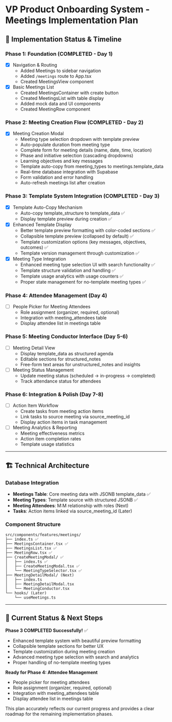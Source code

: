 # VP Product Onboarding System - Meetings Implementation Plan

## 🎯 **Implementation Status & Timeline**

### **Phase 1: Foundation (COMPLETED - Day 1)**
- [X] Navigation & Routing
  - Added Meetings to sidebar navigation
  - Added `/meetings` route to App.tsx
  - Created MeetingsView component
- [X] Basic Meetings List
  - Created MeetingsContainer with create button
  - Created MeetingsList with table display
  - Added mock data and UI components
  - Created MeetingRow component

### **Phase 2: Meeting Creation Flow (COMPLETED - Day 2)**
- [X] Meeting Creation Modal
  - Meeting type selection dropdown with template preview
  - Auto-populate duration from meeting type
  - Complete form for meeting details (name, date, time, location)
  - Phase and initiative selection (cascading dropdowns)
  - Learning objectives and key messages
  - Template auto-copy from meeting_types to meetings.template_data
  - Real-time database integration with Supabase
  - Form validation and error handling
  - Auto-refresh meetings list after creation

### **Phase 3: Template System Integration (COMPLETED - Day 3)**
- [X] Template Auto-Copy Mechanism
  - Auto-copy template_structure to template_data ✅
  - Display template preview during creation ✅
- [X] Enhanced Template Display
  - Better template preview formatting with color-coded sections ✅
  - Collapsible template preview (collapsed by default) ✅
  - Template customization options (key messages, objectives, outcomes) ✅
  - Template version management through customization ✅
- [X] Meeting Type Integration
  - Enhanced meeting type selection UI with search functionality ✅
  - Template structure validation and handling ✅
  - Template usage analytics with usage counters ✅
  - Proper state management for no-template meeting types ✅

### **Phase 4: Attendee Management (Day 4)**
- [ ] People Picker for Meeting Attendees
  - Role assignment (organizer, required, optional)
  - Integration with meeting_attendees table
  - Display attendee list in meetings table

### **Phase 5: Meeting Conductor Interface (Day 5-6)**
- [ ] Meeting Detail View
  - Display template_data as structured agenda
  - Editable sections for structured_notes
  - Free-form text areas for unstructured_notes and insights
- [ ] Meeting Status Management
  - Update meeting status (scheduled → in-progress → completed)
  - Track attendance status for attendees

### **Phase 6: Integration & Polish (Day 7-8)**
- [ ] Action Item Workflow
  - Create tasks from meeting action items
  - Link tasks to source meeting via source_meeting_id
  - Display action items in task management
- [ ] Meeting Analytics & Reporting
  - Meeting effectiveness metrics
  - Action item completion rates
  - Template usage statistics

---

## 🏗️ **Technical Architecture**

### **Database Integration**
- **Meetings Table**: Core meeting data with JSONB template_data ✅
- **Meeting Types**: Template source with structured JSONB ✅
- **Meeting Attendees**: M:M relationship with roles (Next)
- **Tasks**: Action items linked via source_meeting_id (Later)

### **Component Structure**
```
src/components/features/meetings/
├── index.ts ✅
├── MeetingsContainer.tsx ✅
├── MeetingsList.tsx ✅
├── MeetingRow.tsx ✅
├── CreateMeetingModal/ ✅
│   ├── index.ts ✅
│   ├── CreateMeetingModal.tsx ✅
│   └── MeetingTypeSelector.tsx ✅
├── MeetingDetailModal/ (Next)
│   ├── index.ts
│   ├── MeetingDetailModal.tsx
│   └── MeetingConductor.tsx
└── hooks/ (Later)
    └── useMeetings.ts
```

---

## 🚀 **Current Status & Next Steps**

**Phase 3 COMPLETED Successfully!** ✅
- Enhanced template system with beautiful preview formatting
- Collapsible template sections for better UX
- Template customization during meeting creation
- Advanced meeting type selection with search and analytics
- Proper handling of no-template meeting types

**Ready for Phase 4: Attendee Management**
- People picker for meeting attendees
- Role assignment (organizer, required, optional)
- Integration with meeting_attendees table
- Display attendee list in meetings table

This plan accurately reflects our current progress and provides a clear roadmap for the remaining implementation phases.